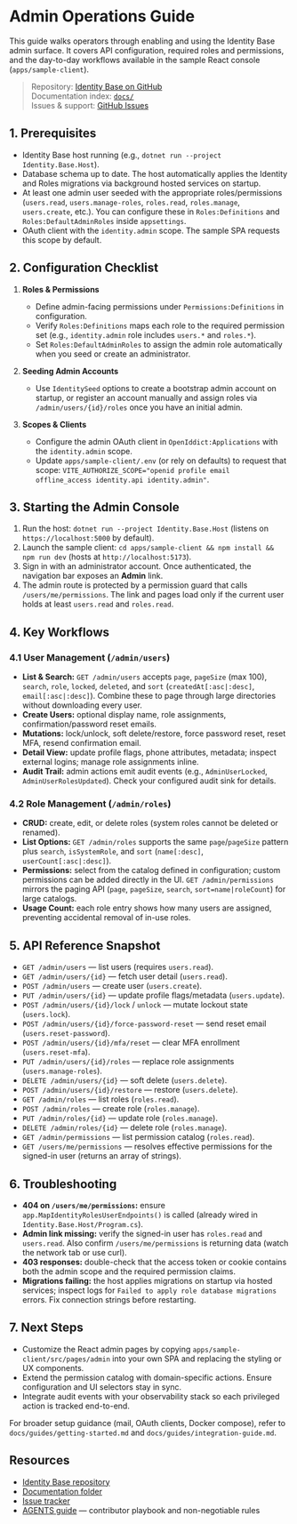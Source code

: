 # Admin Operations Guide

This guide walks operators through enabling and using the Identity Base admin surface. It covers API configuration, required roles and permissions, and the day-to-day workflows available in the sample React console (`apps/sample-client`).

> Repository: [Identity Base on GitHub](https://github.com/Amaretto-Software-Labs/identity-base)  
> Documentation index: [`docs/`](https://github.com/Amaretto-Software-Labs/identity-base/tree/main/docs)  
> Issues & support: [GitHub Issues](https://github.com/Amaretto-Software-Labs/identity-base/issues)

## 1. Prerequisites
- Identity Base host running (e.g., `dotnet run --project Identity.Base.Host`).
- Database schema up to date. The host automatically applies the Identity and Roles migrations via background hosted services on startup.
- At least one admin user seeded with the appropriate roles/permissions (`users.read`, `users.manage-roles`, `roles.read`, `roles.manage`, `users.create`, etc.). You can configure these in `Roles:Definitions` and `Roles:DefaultAdminRoles` inside `appsettings`.
- OAuth client with the `identity.admin` scope. The sample SPA requests this scope by default.

## 2. Configuration Checklist
1. **Roles & Permissions**
   - Define admin-facing permissions under `Permissions:Definitions` in configuration.
   - Verify `Roles:Definitions` maps each role to the required permission set (e.g., `identity.admin` role includes `users.*` and `roles.*`).
   - Set `Roles:DefaultAdminRoles` to assign the admin role automatically when you seed or create an administrator.

2. **Seeding Admin Accounts**
   - Use `IdentitySeed` options to create a bootstrap admin account on startup, or register an account manually and assign roles via `/admin/users/{id}/roles` once you have an initial admin.

3. **Scopes & Clients**
   - Configure the admin OAuth client in `OpenIddict:Applications` with the `identity.admin` scope.
   - Update `apps/sample-client/.env` (or rely on defaults) to request that scope: `VITE_AUTHORIZE_SCOPE="openid profile email offline_access identity.api identity.admin"`.

## 3. Starting the Admin Console
1. Run the host: `dotnet run --project Identity.Base.Host` (listens on `https://localhost:5000` by default).
2. Launch the sample client: `cd apps/sample-client && npm install && npm run dev` (hosts at `http://localhost:5173`).
3. Sign in with an administrator account. Once authenticated, the navigation bar exposes an **Admin** link.
4. The admin route is protected by a permission guard that calls `/users/me/permissions`. The link and pages load only if the current user holds at least `users.read` and `roles.read`.

## 4. Key Workflows
### 4.1 User Management (`/admin/users`)
- **List & Search:** `GET /admin/users` accepts `page`, `pageSize` (max 100), `search`, `role`, `locked`, `deleted`, and `sort` (`createdAt[:asc|:desc]`, `email[:asc|:desc]`). Combine these to page through large directories without downloading every user.
- **Create Users:** optional display name, role assignments, confirmation/password reset emails.
- **Mutations:** lock/unlock, soft delete/restore, force password reset, reset MFA, resend confirmation email.
- **Detail View:** update profile flags, phone attributes, metadata; inspect external logins; manage role assignments inline.
- **Audit Trail:** admin actions emit audit events (e.g., `AdminUserLocked`, `AdminUserRolesUpdated`). Check your configured audit sink for details.

### 4.2 Role Management (`/admin/roles`)
- **CRUD:** create, edit, or delete roles (system roles cannot be deleted or renamed).
- **List Options:** `GET /admin/roles` supports the same `page`/`pageSize` pattern plus `search`, `isSystemRole`, and `sort` (`name[:desc]`, `userCount[:asc|:desc]`).
- **Permissions:** select from the catalog defined in configuration; custom permissions can be added directly in the UI. `GET /admin/permissions` mirrors the paging API (`page`, `pageSize`, `search`, `sort=name|roleCount`) for large catalogs.
- **Usage Count:** each role entry shows how many users are assigned, preventing accidental removal of in-use roles.

## 5. API Reference Snapshot
- `GET /admin/users` — list users (requires `users.read`).
- `GET /admin/users/{id}` — fetch user detail (`users.read`).
- `POST /admin/users` — create user (`users.create`).
- `PUT /admin/users/{id}` — update profile flags/metadata (`users.update`).
- `POST /admin/users/{id}/lock` / `unlock` — mutate lockout state (`users.lock`).
- `POST /admin/users/{id}/force-password-reset` — send reset email (`users.reset-password`).
- `POST /admin/users/{id}/mfa/reset` — clear MFA enrollment (`users.reset-mfa`).
- `PUT /admin/users/{id}/roles` — replace role assignments (`users.manage-roles`).
- `DELETE /admin/users/{id}` — soft delete (`users.delete`).
- `POST /admin/users/{id}/restore` — restore (`users.delete`).
- `GET /admin/roles` — list roles (`roles.read`).
- `POST /admin/roles` — create role (`roles.manage`).
- `PUT /admin/roles/{id}` — update role (`roles.manage`).
- `DELETE /admin/roles/{id}` — delete role (`roles.manage`).
- `GET /admin/permissions` — list permission catalog (`roles.read`).
- `GET /users/me/permissions` — resolves effective permissions for the signed-in user (returns an array of strings).

## 6. Troubleshooting
- **404 on `/users/me/permissions`:** ensure `app.MapIdentityRolesUserEndpoints()` is called (already wired in `Identity.Base.Host/Program.cs`).
- **Admin link missing:** verify the signed-in user has `roles.read` and `users.read`. Also confirm `/users/me/permissions` is returning data (watch the network tab or use curl).
- **403 responses:** double-check that the access token or cookie contains both the admin scope and the required permission claims.
- **Migrations failing:** the host applies migrations on startup via hosted services; inspect logs for `Failed to apply role database migrations` errors. Fix connection strings before restarting.

## 7. Next Steps
- Customize the React admin pages by copying `apps/sample-client/src/pages/admin` into your own SPA and replacing the styling or UX components.
- Extend the permission catalog with domain-specific actions. Ensure configuration and UI selectors stay in sync.
- Integrate audit events with your observability stack so each privileged action is tracked end-to-end.

For broader setup guidance (mail, OAuth clients, Docker compose), refer to `docs/guides/getting-started.md` and `docs/guides/integration-guide.md`.

## Resources
- [Identity Base repository](https://github.com/Amaretto-Software-Labs/identity-base)
- [Documentation folder](https://github.com/Amaretto-Software-Labs/identity-base/tree/main/docs)
- [Issue tracker](https://github.com/Amaretto-Software-Labs/identity-base/issues)
- [AGENTS guide](../../AGENTS.md) — contributor playbook and non-negotiable rules
